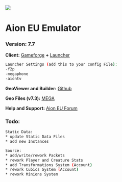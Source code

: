 ![](http://falke34.bplaced.net/Splash01.png)

# Aion EU Emulator
### Version: 7.7

**Client:** [Gameforge](https://de.aion.gameforge.com/website/download/) **+** [Launcher](https://github.com/AionGermany/aion-germany/blob/master/AL-Tools/AionLauncherEU_5.x.rar)

```sh
Launcher Settings (add this to your config File):
-f2p
-megaphone
-aiontv
```

**GeoViewer and Builder:** [Github](https://github.com/zzsort/monono2)

**Geo Files (v7.3):** [MEGA](https://mega.nz/file/xKoDWJyL#uf_npX9rGt7t7bnq_RvRnpkGrTpwnYf637oWBBs247Q)

**Help and Support:** [Aion EU Forum](http://falke34.bplaced.net)

### Todo:
```sh
Static Data:
* update Static Data Files
* add new Instances
```

```sh
Source:
* add/write/rework Packets
* rework Player and Creature Stats
* add Transformations System (Account)
* rework Cubics System (Account)
* rework Minions System
```
